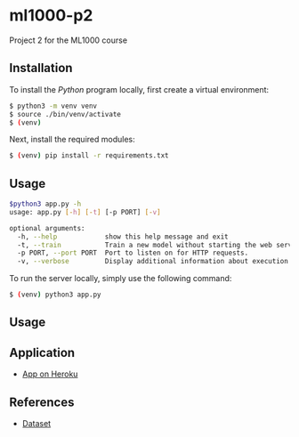 # ml1000-p2
Project 2 for the ML1000 course

## Installation

To install the _Python_ program locally, first create a virtual environment:

```sh
$ python3 -m venv venv
$ source ./bin/venv/activate
$ (venv)
```

Next, install the required modules:

```sh
$ (venv) pip install -r requirements.txt
```

## Usage

```sh
$python3 app.py -h
usage: app.py [-h] [-t] [-p PORT] [-v]

optional arguments:
  -h, --help            show this help message and exit
  -t, --train           Train a new model without starting the web server.
  -p PORT, --port PORT  Port to listen on for HTTP requests.
  -v, --verbose         Display additional information about execution.
```

To run the server locally, simply use the following command:

```sh
$ (venv) python3 app.py
```


## Usage

## Application

* [App on Heroku](https://ml1kp3.herokuapp.com/)

## References

* [Dataset](https://www.kaggle.com/datasets/asifejazitu/phishing-dataset)